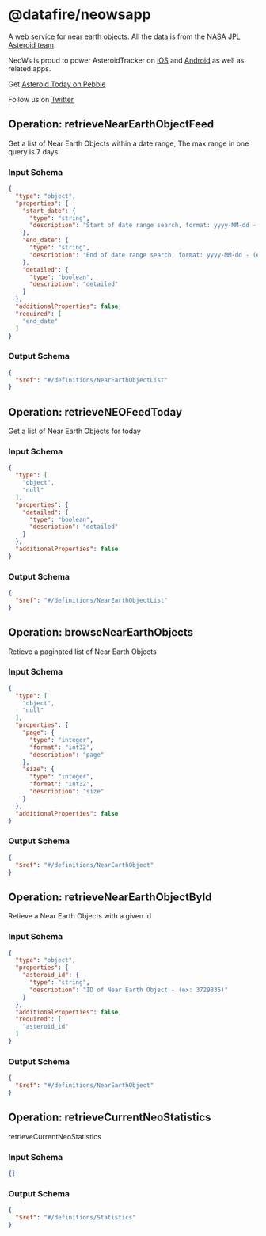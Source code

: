 # @datafire/neowsapp
A web service for near earth objects. All the data is from the  <a href="http://neo.jpl.nasa.gov/" target="_blank">NASA JPL Asteroid team</a>. 

 

NeoWs is proud to power AsteroidTracker on <a href="https://itunes.apple.com/us/app/asteroid-tracker/id689684901?mt=8" target="_blank">iOS</a> and <a href="https://play.google.com/store/apps/details?id=com.vitruviussoftware.bunifish.asteroidtracker&feature" target="_blank">Android</a> as well as related apps. 

 Get <a href="http://apps.getpebble.com/en_US/application/55bc4913d1690c372900000f" target="_blank">Asteroid Today on Pebble</a> 

Follow us on <a href="https://twitter.com/AsteroidTracker" target="_blank">Twitter</a>

## Operation: retrieveNearEarthObjectFeed
Get a list of Near Earth Objects within a date range, The max range in one query is 7 days

### Input Schema
```json
{
  "type": "object",
  "properties": {
    "start_date": {
      "type": "string",
      "description": "Start of date range search, format: yyyy-MM-dd - (ex: 2015-04-28)"
    },
    "end_date": {
      "type": "string",
      "description": "End of date range search, format: yyyy-MM-dd - (ex: 2015-04-28). If left off search will extends 7 days from start_date"
    },
    "detailed": {
      "type": "boolean",
      "description": "detailed"
    }
  },
  "additionalProperties": false,
  "required": [
    "end_date"
  ]
}
```
### Output Schema
```json
{
  "$ref": "#/definitions/NearEarthObjectList"
}
```
## Operation: retrieveNEOFeedToday
Get a list of Near Earth Objects for today

### Input Schema
```json
{
  "type": [
    "object",
    "null"
  ],
  "properties": {
    "detailed": {
      "type": "boolean",
      "description": "detailed"
    }
  },
  "additionalProperties": false
}
```
### Output Schema
```json
{
  "$ref": "#/definitions/NearEarthObjectList"
}
```
## Operation: browseNearEarthObjects
Retieve a paginated list of Near Earth Objects

### Input Schema
```json
{
  "type": [
    "object",
    "null"
  ],
  "properties": {
    "page": {
      "type": "integer",
      "format": "int32",
      "description": "page"
    },
    "size": {
      "type": "integer",
      "format": "int32",
      "description": "size"
    }
  },
  "additionalProperties": false
}
```
### Output Schema
```json
{
  "$ref": "#/definitions/NearEarthObject"
}
```
## Operation: retrieveNearEarthObjectById
Retieve a Near Earth Objects with a given id

### Input Schema
```json
{
  "type": "object",
  "properties": {
    "asteroid_id": {
      "type": "string",
      "description": "ID of Near Earth Object - (ex: 3729835)"
    }
  },
  "additionalProperties": false,
  "required": [
    "asteroid_id"
  ]
}
```
### Output Schema
```json
{
  "$ref": "#/definitions/NearEarthObject"
}
```
## Operation: retrieveCurrentNeoStatistics
retrieveCurrentNeoStatistics

### Input Schema
```json
{}
```
### Output Schema
```json
{
  "$ref": "#/definitions/Statistics"
}
```
